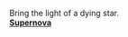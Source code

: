 Bring the light of a dying star.<br>
[**Supernova**](https://youtu.be/tY2q55Sw3jA?si=pE8eJNgfHh14bFWS)
